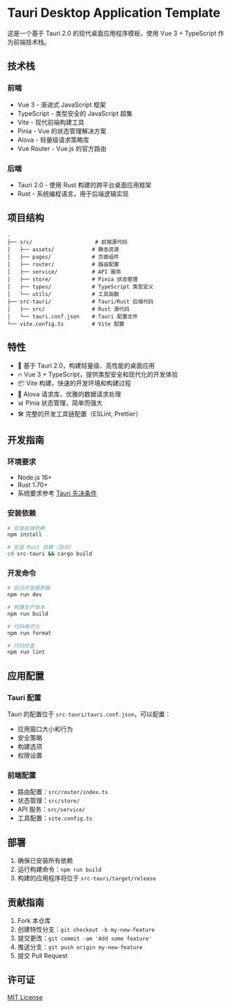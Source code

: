 # Tauri Desktop Application Template

这是一个基于 Tauri 2.0 的现代桌面应用程序模板，使用 Vue 3 + TypeScript 作为前端技术栈。

## 技术栈

### 前端

- Vue 3 - 渐进式 JavaScript 框架
- TypeScript - 类型安全的 JavaScript 超集
- Vite - 现代前端构建工具
- Pinia - Vue 的状态管理解决方案
- Alova - 轻量级请求策略库
- Vue Router - Vue.js 的官方路由

### 后端

- Tauri 2.0 - 使用 Rust 构建的跨平台桌面应用框架
- Rust - 系统编程语言，用于后端逻辑实现

## 项目结构

```
.
├── src/                    # 前端源代码
│   ├── assets/            # 静态资源
│   ├── pages/             # 页面组件
│   ├── router/            # 路由配置
│   ├── service/           # API 服务
│   ├── store/             # Pinia 状态管理
│   ├── types/             # TypeScript 类型定义
│   └── utils/             # 工具函数
├── src-tauri/             # Tauri/Rust 后端代码
│   ├── src/               # Rust 源代码
│   └── tauri.conf.json    # Tauri 配置文件
└── vite.config.ts         # Vite 配置
```

## 特性

- 🚀 基于 Tauri 2.0，构建轻量级、高性能的桌面应用
- 🔥 Vue 3 + TypeScript，提供类型安全和现代化的开发体验
- 📦 Vite 构建，快速的开发环境和构建过程
- 🔄 Alova 请求库，优雅的数据请求处理
- 📊 Pinia 状态管理，简单而强大
- 🛠 完整的开发工具链配置（ESLint, Prettier）

## 开发指南

### 环境要求

- Node.js 16+
- Rust 1.70+
- 系统要求参考 [Tauri 先决条件](https://tauri.app/v1/guides/getting-started/prerequisites)

### 安装依赖

```bash
# 安装前端依赖
npm install

# 安装 Rust 依赖（自动）
cd src-tauri && cargo build
```

### 开发命令

```bash
# 启动开发服务器
npm run dev

# 构建生产版本
npm run build

# 代码格式化
npm run format

# 代码检查
npm run lint
```

## 应用配置

### Tauri 配置

Tauri 的配置位于 `src-tauri/tauri.conf.json`，可以配置：

- 应用窗口大小和行为
- 安全策略
- 构建选项
- 权限设置

### 前端配置

- 路由配置：`src/router/index.ts`
- 状态管理：`src/store/`
- API 服务：`src/service/`
- 工具配置：`vite.config.ts`

## 部署

1. 确保已安装所有依赖
2. 运行构建命令：`npm run build`
3. 构建的应用程序将位于 `src-tauri/target/release`

## 贡献指南

1. Fork 本仓库
2. 创建特性分支：`git checkout -b my-new-feature`
3. 提交更改：`git commit -am 'Add some feature'`
4. 推送分支：`git push origin my-new-feature`
5. 提交 Pull Request

## 许可证

[MIT License](LICENSE)
